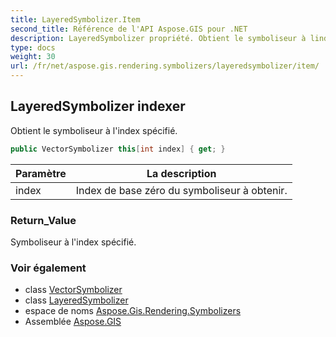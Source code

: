 ```yaml
---
title: LayeredSymbolizer.Item
second_title: Référence de l'API Aspose.GIS pour .NET
description: LayeredSymbolizer propriété. Obtient le symboliseur à lindex spécifié.
type: docs
weight: 30
url: /fr/net/aspose.gis.rendering.symbolizers/layeredsymbolizer/item/
---
```

## LayeredSymbolizer indexer

Obtient le symboliseur à l'index spécifié.

```csharp
public VectorSymbolizer this[int index] { get; }
```

| Paramètre | La description |
| --- | --- |
| index | Index de base zéro du symboliseur à obtenir. |

### Return_Value

Symboliseur à l'index spécifié.

### Voir également

* class [VectorSymbolizer](../../vectorsymbolizer/)
* class [LayeredSymbolizer](../)
* espace de noms [Aspose.Gis.Rendering.Symbolizers](../../layeredsymbolizer/)
* Assemblée [Aspose.GIS](../../../)


